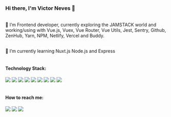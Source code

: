 ### Hi there, I'm Victor Neves 👋

\
🔭 I’m Frontend developer, currently exploring the JAMSTACK world and working/using with Vue.js, Vuex, Vue Router, Vue Utils, Jest, Sentry, Github, ZenHub, Yarn, NPM, Netlify, Vercel and Buddy.

\
🌱 I’m currently learning Nuxt.js Node.js and Express
<br><br>

#### Technology Stack:

![](https://img.shields.io/badge/html-%23239120.svg?&style=for-the-badge&logo=html5&logoColor=white) ![](https://img.shields.io/badge/html5%20-%23E34F26.svg?&style=for-the-badge&logo=html5&logoColor=white) ![](https://img.shields.io/badge/css-%23239120.svg?&style=for-the-badge&logo=css3&logoColor=white) ![](https://img.shields.io/badge/css3%20-%231572B6.svg?&style=for-the-badge&logo=css3&logoColor=white) ![](https://img.shields.io/badge/sass%20-%23CC6699.svg?&style=for-the-badge&logo=sass&logoColor=white) ![](https://img.shields.io/badge/javascript-%23F7DF1E.svg?&style=for-the-badge&logo=javascript&logoColor=black) ![](https://img.shields.io/badge/jquery%20-%230769AD.svg?&style=for-the-badge&logo=jquery&logoColor=white) ![](https://img.shields.io/badge/vuejs%20-%2335495e.svg?&style=for-the-badge&logo=vue.js&logoColor=%234FC08D) ![](https://img.shields.io/badge/netlify%20-00C7B7.svg?&style=for-the-badge&logo=netlify&logoColor=white)
<br><br>

#### How to reach me:
[![](https://img.shields.io/badge/twitter-%231DA1F2.svg?&style=for-the-badge&logo=twitter&logoColor=white)](https://twitter.com/vitorneves) [![](https://img.shields.io/badge/linkedin-%230077B5.svg?&style=for-the-badge&logo=linkedin&logoColor=white)](https://www.linkedin.com/in/victorneves-frontend/) [![](https://img.shields.io/badge/github-%23100000.svg?&style=for-the-badge&logo=github&logoColor=white)](https://github.com/victorlmneves)

<!--
**victorlmneves/victorlmneves** is a ✨ _special_ ✨ repository because its `README.md` (this file) appears on your GitHub profile.

Here are some ideas to get you started:

- 🔭 I’m currently working on ...
- 🌱 I’m currently learning ...
- 👯 I’m looking to collaborate on ...
- 🤔 I’m looking for help with ...
- 💬 Ask me about ...
- 📫 How to reach me: ...
- 😄 Pronouns: ...
- ⚡ Fun fact: ...
-->
